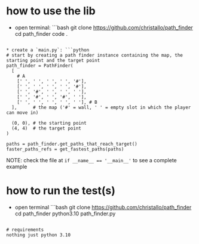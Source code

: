# how to use the lib
* open terminal: ```bash
git clone https://github.com/christallo/path_finder
cd path_finder
code .
```

* create a `main.py`: ```python
# start by creating a path finder instance containing the map, the starting point and the target point
path_finder = PathFinder(
  [
    # A
    [' ', ' ', ' ', ' ', '#'],
    [' ', ' ', ' ', ' ', '#'],
    [' ', '#', ' ', ' ', ' '],
    [' ', '#', ' ', '#', ' '],
    [' ', ' ', ' ', ' ', ' '], # B
  ],      # the map ('#' = wall, ' ' = empty slot in which the player can move in)

  (0, 0), # the starting point
  (4, 4)  # the target point
)

paths = path_finder.get_paths_that_reach_target()
faster_paths_refs = get_fastest_paths(paths)
```

NOTE: check the file at `if __name__ == '__main__'` to see a complete example

# how to run the test(s)
* open terminal ```bash
git clone https://github.com/christallo/path_finder
cd path_finder
python3.10 path_finder.py
```

# requirements
nothing just python 3.10
